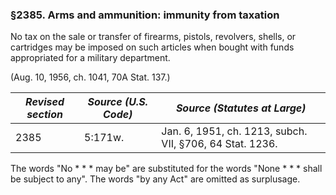 ### §2385. Arms and ammunition: immunity from taxation ###

No tax on the sale or transfer of firearms, pistols, revolvers, shells, or cartridges may be imposed on such articles when bought with funds appropriated for a military department.

(Aug. 10, 1956, ch. 1041, 70A Stat. 137.)

|*Revised section*|*Source (U.S. Code)*|              *Source (Statutes at Large)*              |
|-----------------|--------------------|--------------------------------------------------------|
|      2385       |      5:171w.       |Jan. 6, 1951, ch. 1213, subch. VII, §706, 64 Stat. 1236.|

The words "No \* \* \* may be" are substituted for the words "None \* \* \* shall be subject to any". The words "by any Act" are omitted as surplusage.